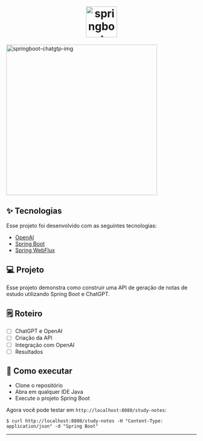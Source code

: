<h1 align="center">
  <img width="82" alt="springboot-chatgtp-img2" src="https://github.com/LucBecker/agendalive-front/assets/108952468/535e5b1b-f39d-4094-b419-c0647c6f7b35">
</h1>

<img width="399" alt="springboot-chatgtp-img" src="https://github.com/LucBecker/agendalive-front/assets/108952468/1eb688a1-89ff-4587-a0ca-87bdede2b60f">


<br>

## ✨ Tecnologias

Esse projeto foi desenvolvido com as seguintes tecnologias:

- [OpenAI](https://platform.openai.com/overview)
- [Spring Boot](https://spring.io/projects/spring-boot)
- [Spring WebFlux](https://docs.spring.io/spring-boot/docs/3.0.5/reference/htmlsingle/#web.reactive)

## 💻 Projeto

Esse projeto demonstra como construir uma API de geração de notas de estudo utilizando Spring Boot e ChatGPT.

## 🗒️ Roteiro

- [ ] ChatGPT e OpenAI
- [ ] Criação da API
- [ ] Integração com OpenAI
- [ ] Resultados

## 🚀 Como executar

- Clone o repositório
- Abra em qualquer IDE Java
- Execute o projeto Spring Boot

Agora você pode testar em `http://localhost:8080/study-notes`:
```
$ curl http://localhost:8080/study-notes -H "Content-Type: application/json" -d "Spring Boot"

```

---
